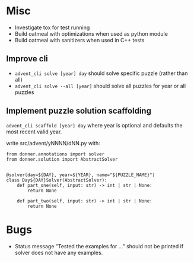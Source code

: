 # Misc
- Investigate tox for test running
- Build oatmeal with optimizations when used as python module
- Build oatmeal with sanitizers when used in C++ tests

## Improve cli
- `advent_cli solve [year] day` should solve specific puzzle (rather than all)
- `advent_cli solve --all [year]` should solve all puzzles for year or all puzzles

## Implement puzzle solution scaffolding
`advent_cli scaffold [year] day`
where year is optional and defaults the most recent valid year.

write src/advent/yNNNN/dNN.py with:

```
from donner.annotations import solver
from donner.solution import AbstractSolver


@solver(day=${DAY}, year=${YEAR}, name="${PUZZLE_NAME}")
class Day${DAY}Solver(AbstractSolver):
    def part_one(self, input: str) -> int | str | None:
        return None

    def part_two(self, input: str) -> int | str | None:
        return None
```

# Bugs
- Status message "Tested the examples for ..." should not be printed if solver
  does not have any examples.